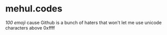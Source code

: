 # mehul.codes
*100 emoji* cause Github is a bunch of haters that won't let me use unicode characters above 0xffff
